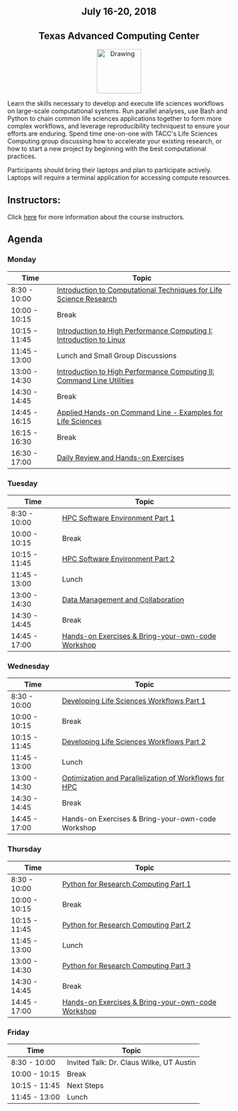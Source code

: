 <center>
<h2>July 16-20, 2018</h2>
<h2>Texas Advanced Computing Center</h2></center>
<center><img src="https://www.tacc.utexas.edu/documents/1084364/1275944/tacc.png" alt="Drawing" style="height:100px;"/></center>

Learn the skills necessary to develop and execute life sciences workflows on large-scale computational systems. Run parallel analyses, use Bash and Python to chain common life sciences applications together to form more complex workflows, and leverage reproducibility techniquest to ensure your efforts are enduring. Spend time one-on-one with TACC's Life Sciences Computing group discussing how to accelerate your existing research, or how to start a new project by beginning with the best computational practices.

Participants should bring their laptops and plan to participate actively. Laptops will require a terminal application for accessing compute resources.

## Instructors:

Click [here](docs/instructors.md) for more information about the course instructors.

## Agenda

### Monday

| Time | Topic |
|----------|--------------------------------------------------|
|  8:30 - 10:00 | [Introduction to Computational Techniques for Life Science Research](docs/welcome/welcome_01.md) |
| 10:00 - 10:15 | Break |
| 10:15 - 11:45 | [Introduction to High Performance Computing I: Introduction to Linux](docs/intro_to_linux/intro_to_linux_01.md) |
| 11:45 - 13:00 | Lunch and Small Group Discussions|
| 13:00 - 14:30 | [Introduction to High Performance Computing II: Command Line Utilities](docs/intro_to_hpc/intro_to_hpc_01.md) |
| 14:30 - 14:45 | Break |
| 14:45 - 16:15 | [Applied Hands-on Command Line - Examples for Life Sciences](docs/gnu_utils/gnu_utils_01.md) |
| 16:15 - 16:30 | Break |
| 16:30 - 17:00 | [Daily Review and Hands-on Exercises](docs/hands_on_01.md) |

### Tuesday

| Time | Topic |
|--------|--------------------------------------------------|
|  8:30 - 10:00 | [HPC Software Environment Part 1](docs/hpc_software_environment/hpc_software_environment_01.md) |
| 10:00 - 10:15 | Break |
| 10:15 - 11:45 | [HPC Software Environment Part 2](docs/hpc_software_environment/hpc_software_environment_01.md) |
| 11:45 - 13:00 | Lunch |
| 13:00 - 14:30 | [Data Management and Collaboration](docs/data_management/data_management.md) |
| 14:30 - 14:45 | Break |
| 14:45 - 17:00 | [Hands-on Exercises & Bring-your-own-code Workshop](docs/hands_on_02.md) |

### Wednesday

| Time | Topic |
|--------|--------------------------------------------------|
|  8:30 - 10:00 | [Developing Life Sciences Workflows Part 1](docs/workflows/workflows1_1.md) |
| 10:00 - 10:15 | Break |
| 10:15 - 11:45 | [Developing Life Sciences Workflows Part 2](docs/LSworflow2_JWS.md) |
| 11:45 - 13:00 | Lunch |
| 13:00 - 14:30 | [Optimization and Parallelization of Workflows for HPC](docs/optimization_parallelization/optimization_parallelization_01.md) |
| 14:30 - 14:45 | Break |
| 14:45 - 17:00 | Hands-on Exercises & Bring-your-own-code Workshop |

### Thursday

| Time | Topic |
|--------|--------------------------------------------------|
|  8:30 - 10:00 | [Python for Research Computing Part 1](docs/intro_to_python/intro_to_python.md) |
| 10:00 - 10:15 | Break |
| 10:15 - 11:45 | [Python for Research Computing Part 2](docs/intro_to_python/intro_to_python.md) |
| 11:45 - 13:00 | Lunch |
| 13:00 - 14:30 | [Python for Research Computing Part 3](docs/intro_to_python/intro_to_python.md) |
| 14:30 - 14:45 | Break |
| 14:45 - 17:00 | [Hands-on Exercises & Bring-your-own-code Workshop](docs/intro_to_python/intro_to_python.md) |

### Friday

| Time | Topic |
|--------|--------------------------------------------------|
|  8:30 - 10:00 | Invited Talk: Dr. Claus Wilke, UT Austin |
| 10:00 - 10:15 | Break |
| 10:15 - 11:45 | Next Steps |
| 11:45 - 13:00 | Lunch |
